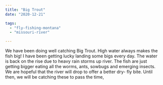 ```yaml
---
title: "Big Trout"
date: "2020-12-21"

tags: 
  - "fly-fishing-montana"
  - "missouri-river"

---
```




We have been doing well catching Big Trout. High water always makes the fish big! I have been getting lucky landing some bigs every day. The water is back on the rise due to heavy rain storms up river. The fish are just getting bigger eating all the worms, ants, sowbugs and emerging insects. We are hopeful that the river will drop to offer a better dry- fly bite. Until then, we will be catching these to pass the time,
